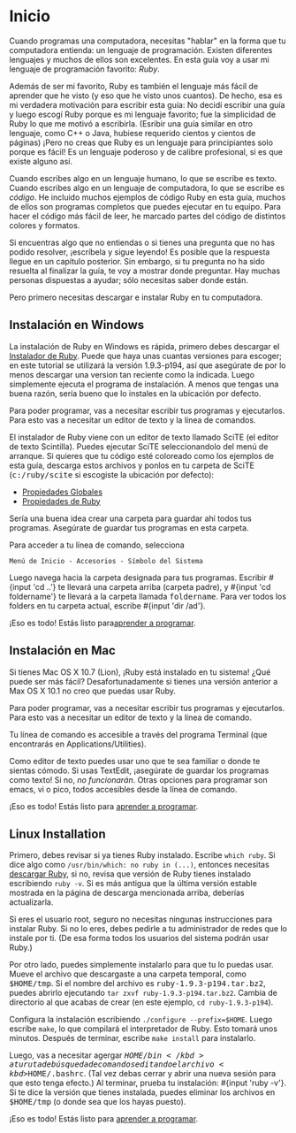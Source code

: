 Inicio
======

Cuando programas una computadora, necesitas "hablar" en la forma que tu
computadora entienda: un lenguaje de programación. Existen diferentes
lenguajes y muchos de ellos son excelentes. En esta guía voy a
usar mi lenguaje de programación favorito: _Ruby_.

Además de ser mi favorito, Ruby es también el lenguaje más fácil de
aprender que he visto (y eso que he visto unos cuantos). De hecho, esa es
mi verdadera motivación para escribir esta guía: No decidí escribir una
guía y luego escogí Ruby porque es mi lenguaje favorito; fue la simplicidad
de Ruby lo que me motivó a escribirla. (Esribir una guía similar en otro
lenguaje, como C++ o Java, hubiese requerido cientos y cientos de
páginas) ¡Pero no creas que Ruby es un lenguaje para principiantes solo
porque es fácil! Es un lenguaje poderoso y de calibre profesional, si es
que existe alguno así.

Cuando escribes algo en un lenguaje humano, lo que se escribe es texto.
Cuando escribes algo en un lenguaje de computadora, lo que se escribe es
_código_. He incluido muchos ejemplos de código Ruby en esta
guía, muchos de ellos son programas completos que puedes ejecutar en tu
equipo. Para hacer el código más fácil de leer, he marcado partes del
código de distintos colores y formatos.

Si encuentras algo que no entiendas o si tienes una pregunta que no has
podido resolver, ¡escríbela y sigue leyendo! Es posible que la respuesta
llegue en un capítulo posterior. Sin embargo, si tu pregunta no ha sido
resuelta al finalizar la guía, te voy a mostrar donde preguntar. Hay
muchas personas dispuestas a ayudar; sólo necesitas saber donde están.

Pero primero necesitas descargar e instalar Ruby en tu computadora.

## Instalación en Windows

La instalación de Ruby en Windows es rápida, primero debes descargar el
<a href="http://rubyinstaller.rubyforge.org/">Instalador de Ruby</a>.
Puede que haya unas cuantas versiones para escoger; en este tutorial se
utilizará la versión 1.9.3-p194, así que asegúrate de por lo menos
descargar una version tan reciente como la indicada. Luego simplemente ejecuta el
programa de instalación. A menos que tengas una buena razón, sería bueno
que lo instales en la ubicación por defecto.

Para poder programar, vas a necesitar escribir tus programas y
ejecutarlos. Para esto vas a necesitar un editor de texto y la línea de
comandos.

El instalador de Ruby viene con un editor de texto llamado SciTE
(el editor de texto Scintilla). Puedes ejecutar SciTE seleccionandolo del
menú de arranque. Si quieres que tu código esté coloreado como los
ejemplos de esta guía, descarga estos archivos y ponlos en tu carpeta de
SciTE (<kbd>c:/ruby/scite</kbd> si escogiste la ubicación por defecto):


* <a href="'+LINKADDR+'SciTEGlobal.properties">Propiedades Globales</a>
* <a href="'+LINKADDR+'ruby.properties">Propiedades de Ruby</a>

Sería una buena idea crear una carpeta para guardar ahí todos tus
programas. Asegúrate de guardar tus programas en esta carpeta.

Para acceder a tu línea de comando, selecciona

	Menú de Inicio - Accesorios - Símbolo del Sistema

Luego navega hacia la carpeta
designada para tus programas. Escribir #{input 'cd ..'} te llevará una
carpeta arriba (carpeta padre), y #{input 'cd foldername'} te llevará a la
carpeta llamada <kbd>foldername</kbd>. Para ver todos los folders en tu
carpeta actual, escribe #{input 'dir /ad'}.

¡Eso es todo! Estás listo para<a href="/capitulos/01-numeros.markdown">aprender a programar</a>.

## Instalación en Mac

Si tienes Mac OS X 10.7 (Lion), ¡Ruby está instalado en tu sistema! ¿Qué
puede ser más fácil? Desafortunadamente si tienes una versión anterior a Max OS X 10.1
no creo que puedas usar Ruby.

Para poder programar, vas a necesitar escribir tus programas y
ejecutarlos. Para esto vas a necesitar un editor de texto y la línea de
comando.

Tu línea de comando es accesible a través del programa Terminal (que
encontrarás en Applications/Utilities).

Como editor de texto puedes usar uno que te sea familiar o donde te
sientas cómodo. Si usas TextEdit, ¡asegúrate de guardar los programas como
texto! Si no, <em>no funcionarán</em>. Otras opciones para programar son
emacs, vi o pico, todos accesibles desde la línea de comando.

¡Eso es todo! Estás listo para <a href="/capitulos/01-numeros.html">aprender a programar</a>.

## Linux Installation

Primero, debes revisar si ya tienes Ruby instalado. Escribe
`which ruby`. Si dice algo como
`/usr/bin/which: no ruby in (...)`, entonces necesitas
<a href="http://www.ruby-lang.org/es/downloads/">descargar Ruby</a>,
si no, revisa que versión de Ruby tienes instalado escribiendo
`ruby -v`. Si es más antigua que la última versión estable
mostrada en la página de descarga mencionada arriba, deberías
actualizarla.

Si eres el usuario root, seguro no necesitas ningunas instrucciones para
instalar Ruby. Si no lo eres, debes pedirle a tu administrador de redes
que lo instale por ti. (De esa forma todos los usuarios del sistema podrán
usar Ruby.)

Por otro lado, puedes simplemente instalarlo para que tu lo puedas usar.
Mueve el archivo que descargaste a una carpeta temporal, como
<kbd>$HOME/tmp</kbd>.  Si el nombre del archivo es
<kbd>ruby-1.9.3-p194.tar.bz2</kbd>, puedes abrirlo ejecutando
`tar zxvf ruby-1.9.3-p194.tar.bz2`. Cambia de directorio al que acabas
de crear (en este ejemplo, `cd ruby-1.9.3-p194`).

Configura la instalación escribiendo
`./configure --prefix=$HOME`. Luego escribe  `make`, lo
que compilará el interpretador de Ruby. Esto tomará unos minutos. Después
de terminar, escribe `make install` para instalarlo.

Luego, vas a necesitar agergar <kbd>$HOME/bin</kbd> a tu ruta de búsqueda
de comandos editando el archivo <kbd>$HOME/.bashrc</kbd>. (Tal vez debas
cerrar y abrir una nueva sesión para que esto tenga efecto.) Al terminar,
prueba tu instalación: #{input 'ruby -v'}. Si te dice la versión que
tienes instalada, puedes eliminar los archivos en <kbd>$HOME/tmp</kbd> (o
donde sea que los hayas puesto).

¡Eso es todo! Estás listo para [aprender a programar](https://github.com/rubyperu/aprende.a.programar/blob/master/capitulos/01-numeros.md).
